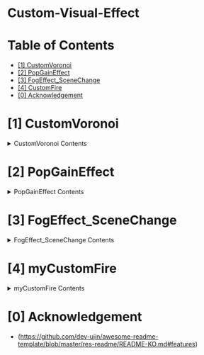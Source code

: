 # Custom-Visual-Effect

# Table of Contents
- [[1] CustomVoronoi](#1-CustomVoronoi)
- [[2] PopGainEffect](#2-PopGainEffect)
- [[3] FogEffect_SceneChange](#3-FogEffect_SceneChange)
- [[4] CustomFire](#4-CustomFire)
- [[0] Acknowledgement](#0-Acknowledgement)


# [1] CustomVoronoi
<details>
  <summary> CustomVoronoi Contents </summary>
  배경 : 게임의 광원 효과를 내려 원형 sprite로 빛을 구현하니 너무 인위적인 감이 있어 카툰적 표현으로 광원 구현을 해보려 함

  ![image](https://github.com/ln32/CustomVoronoi/assets/94381505/84f5f329-117a-42ed-807d-51bbd8da9c8b)
  
  
  hlsl code - raw voronoi data 를 Stained glass 로 전환 
  
  
  ![image](https://github.com/ln32/CustomVoronoi/assets/94381505/b92a2b1f-a384-4e94-a966-2593f3d58b8d)
  
  ㄴ 전후비교
</details>





# [2] PopGainEffect
<details>
  <summary> PopGainEffect Contents </summary>
  
  ![myCoin](https://github.com/ln32/Custom-Visual-Effect/assets/94381505/1127a360-a2a9-45fa-88b8-09d716342a9e)

  인상깊던 포인트) 어려웠던 구현을 2가지 개별구현으로 하니 쉽게 구현이 되던 재밌던 경험
    ( 점을 중심으로 방사 후 모이는 이펙트, 시작점에서 목표점으로 등속이동 하는 코드)

</details>



# [3] FogEffect_SceneChange
<details>
  <summary> FogEffect_SceneChange Contents </summary>
  구현 배경 : 게임의 씬 이동간에, 화면을 검게 변환시킬 중간 단계를 구현하는 쉐이더가 필요함을 느낌
  
  ![Animation3](https://github.com/ln32/Custom-Visual-Effect/assets/94381505/afb3eaae-9999-48f8-9b4e-856b34105847)
  
  개발하며 인상깊은 포인트) 애매하면 여러 효과를 겹치고 유효 영역을 계산하자
</details>



# [4] myCustomFire
<details>
  <summary> myCustomFire Contents </summary>
  ![fireGif_1](https://github.com/ln32/Custom-Visual-Effect/assets/94381505/02bd3d2d-2689-4e54-bab1-0a5377a96bc3)
  
  ![fireGif_2](https://github.com/ln32/Custom-Visual-Effect/assets/94381505/42455cb9-1802-46e0-855b-e2eda24c947d)
  
  
  UV 왜곡을 통한 불꽃 일렁임 구현과 해당 영역에 알파값을 1이상으로 할당한 후, 포스트프로세싱을 통해 불꽃 쉐이더를 구현. 
  
  
  ![image](https://github.com/ln32/Custom-Visual-Effect/assets/94381505/86fe7ccc-99f5-41fc-9d78-d844e61df99d)
  
  위는 포스트 프로세싱이 없을 때의 출력
</details>





# [0] Acknowledgement
- (https://github.com/dev-ujin/awesome-readme-template/blob/master/res-readme/README-KO.md#features)

